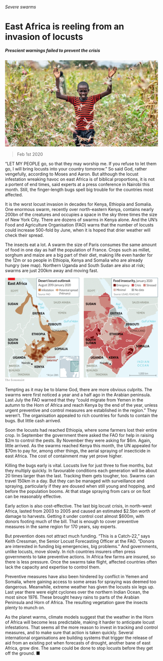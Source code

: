 ###### Severe swarms

# East Africa is reeling from an invasion of locusts 

##### Prescient warnings failed to prevent the crisis 

![image](images/20200201_MAP003_2.jpg) 

> Feb 1st 2020 

“LET MY PEOPLE go, so that they may worship me. If you refuse to let them go, I will bring locusts into your country tomorrow.” So said God, rather vengefully, according to Moses and Aaron. But although the locust infestation wreaking havoc on east Africa is of biblical proportions, it is not a portent of end times, said experts at a press conference in Nairobi this month. Still, the finger-length bugs spell big trouble for the countries most affected.

It is the worst locust invasion in decades for Kenya, Ethiopia and Somalia. One enormous swarm, recently over north-eastern Kenya, contains nearly 200bn of the creatures and occupies a space in the sky three times the size of New York City. There are dozens of swarms in Kenya alone. And the UN’s Food and Agriculture Organisation (FAO) warns that the number of locusts could increase 500-fold by June, when it is hoped that drier weather will check their spread.


The insects eat a lot. A swarm the size of Paris consumes the same amount of food in one day as half the population of France. Crops such as millet, sorghum and maize are a big part of their diet, making life even harder for the 12m or so people in Ethiopia, Kenya and Somalia who are already hungry (see map). Northern Uganda and South Sudan are also at risk; swarms are just 200km away and moving fast.

![image](images/20200201_MAM937_1.png) 


Tempting as it may be to blame God, there are more obvious culprits. The swarms were first noticed a year and a half ago in the Arabian peninsula. Last July the FAO warned that they “could migrate from Yemen in the autumn to the Horn of Africa and reach Kenya by the end of the year, unless urgent preventive and control measures are established in the region.” They weren’t. The organisation appealed to rich countries for funds to contain the bugs. But little cash arrived.

Soon the locusts had reached Ethiopia, where some farmers lost their entire crop. In September the government there asked the FAO for help in raising $2m to control the pests. By November they were asking for $6m. Again, little arrived. As the swarms reached Kenya this month, the UN appealed for $70m to pay for, among other things, the aerial spraying of insecticide in east Africa. The cost of containment may yet prove higher.

Killing the bugs early is vital. Locusts live for just three to five months, but they multiply quickly. In favourable conditions each generation will be about 20 times larger than the last. Tracking them gets tougher, too. Swarms can travel 150km in a day. But they can be managed with surveillance and spraying, particularly if they are doused when still young and hopping, and before the population booms. At that stage spraying from cars or on foot can be reasonably effective.

Early action is also cost-effective. The last big locust crisis, in north-west Africa, lasted from 2003 to 2005 and caused an estimated $2.5bn worth of damage to harvests. Getting it under control cost almost $600m, with donors footing much of the bill. That is enough to cover preventive measures in the same region for 170 years, say experts.

But prevention does not attract much funding. “This is a Catch-22,” says Keith Cressman, the Senior Locust Forecasting Officer at the FAO. “Donors are interested in funding big emergencies, big problems.” And governments, unlike locusts, move slowly. In rich countries insurers often press governments to take preventive actions. In Africa few farms are insured, so there is less pressure. Once the swarms take flight, affected countries often lack the capacity and expertise to control them.

Preventive measures have also been hindered by conflict in Yemen and Somalia, where gaining access to some areas for spraying was deemed too dangerous. Meanwhile, extreme weather has given the locusts six legs up. Last year there were eight cyclones over the northern Indian Ocean, the most since 1976. These brought heavy rains to parts of the Arabian Peninsula and Horn of Africa. The resulting vegetation gave the insects plenty to munch on.

As the planet warms, climate models suggest that the weather in the Horn of Africa will become less predictable, making it harder to anticipate locust infestations. That seems all the more reason to invest in tracking and control measures, and to make sure that action is taken quickly. Several international organisations are building systems that trigger the release of aid from an existing pot when forecasts of drought, another bane of east Africa, grow dire. The same could be done to stop locusts before they get off the ground. ■


